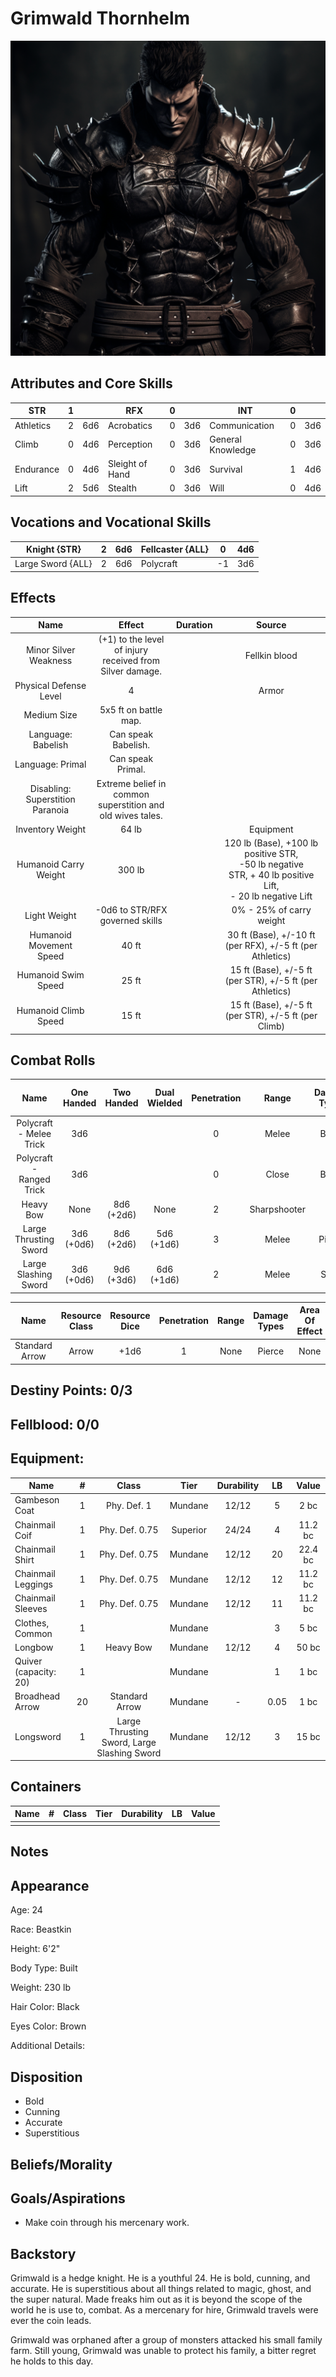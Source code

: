 # Grimwald Thornhelm

![alt_text](GrimwaldThornhelm.png)

## Attributes and Core Skills

| STR       |   1   |       | RFX             |   0   |       | INT               |   0   |       |
| --------- | :---: | :---: | --------------- | :---: | :---: | ----------------- | :---: | :---: |
| Athletics |   2   |  6d6  | Acrobatics      |   0   |  3d6  | Communication     |   0   |  3d6  |
| Climb     |   0   |  4d6  | Perception      |   0   |  3d6  | General Knowledge |   0   |  3d6  |
| Endurance |   0   |  4d6  | Sleight of Hand |   0   |  3d6  | Survival          |   1   |  4d6  |
| Lift      |   2   |  5d6  | Stealth         |   0   |  3d6  | Will         |   0   |  4d6  |

## Vocations and Vocational Skills

| Knight {STR}      |   2   |  6d6  | Fellcaster {ALL} | 0   | 4d6 |
| ----------------- | :---: | :---: | ------------- | --- | --- |
| Large Sword {ALL} |   2   |  6d6  | Polycraft     | -1  | 3d6 |

## Effects

|               Name               |                             Effect                              | Duration |                                                                  Source                                                                  |
| :------------------------------: | :-------------------------------------------------------------: | :------: | :--------------------------------------------------------------------------------------------------------------------------------------: |
|      Minor Silver Weakness       |  (+1) to the level of injury<br />received from Silver damage.  |          |                                                              Fellkin blood                                                               |
|      Physical Defense Level      |                                4                                |          |                                                                  Armor                                                                   |
|           Medium Size            |                      5x5 ft on battle map.                      |          |                                                                                                                                          |
|        Language: Babelish        |                       Can speak Babelish.                       |          |                                                                                                                                          |
|         Language: Primal         |                        Can speak Primal.                        |          |                                                                                                                                          |
| Disabling: Superstition Paranoia | Extreme belief in common<br />superstition and old wives tales. |          |                                                                                                                                          |
|         Inventory Weight         |                              64 lb                              |          |                                                                Equipment                                                                 |
|      Humanoid Carry Weight       |                             300 lb                              |          | 120 lb (Base), +100 lb positive STR,<br />-50 lb negative STR, + 40 lb positive Lift,<br />- 20 lb negative Lift |
|           Light Weight           |                 -0d6 to STR/RFX governed skills                 |          |                                                         0% - 25% of carry weight                                                         |
|     Humanoid Movement Speed      |                              40 ft                              |          |                                        30 ft (Base), +/-10 ft (per RFX), +/-5 ft (per Athletics)                                         |
|       Humanoid Swim Speed        |                              25 ft                              |          |                                        15 ft (Base), +/-5 ft (per STR), +/-5 ft (per Athletics)                                         |
|       Humanoid Climb Speed       |                              15 ft                              |          |                                           15 ft (Base), +/-5 ft (per STR), +/-5 ft (per Climb)                                           |

## Combat Rolls

|           Name           | One<br />Handed | Two<br />Handed | Dual<br />Wielded | Penetration |    Range     | Damage<br />Types | Engageable<br />Opponents | Area Of<br />Effect | Resource<br />Class |
| :----------------------: | :-------------: | :-------------: | :---------------: | :---------: | :----------: | :---------------: | :-----------------------: | :-----------------: | :-----------------: |
| Polycraft - Melee Trick  |       3d6       |                 |                   |      0      |    Melee     |       Bleed       |           Rapid           |                     |        None         |
| Polycraft - Ranged Trick |       3d6       |                 |                   |      0      |    Close     |       Bleed       |         Standard          |                     |        None         |
|        Heavy Bow         |      None       | 8d6<br />(+2d6) |       None        |      2      | Sharpshooter |                   |         Standard          |        None         |        Arrow        |
|  Large Thrusting Sword   | 3d6<br />(+0d6) | 8d6<br />(+2d6) |  5d6<br />(+1d6)  |      3      |    Melee     |      Pierce       |           Rapid           |        None         |        None         |
|   Large Slashing Sword   | 3d6<br />(+0d6) | 9d6<br />(+3d6) |  6d6<br />(+1d6)  |      2      |    Melee     |       Slash       |           Rapid           |        None         |        None         |

|      Name      | Resource<br />Class | Resource<br />Dice | Penetration | Range | Damage<br />Types | Area Of<br />Effect |
| :------------: | :-----------------: | :----------------: | :---------: | :---: | :---------------: | :-----------------: |
| Standard Arrow |        Arrow        |        +1d6        |      1      | None  |      Pierce       |        None         |

## Destiny Points: 0/3

## Fellblood: 0/0

## Equipment:

| Name                  |   #   |                    Class                    |   Tier   | Durability |  LB   |  Value  |
| --------------------- | :---: | :-----------------------------------------: | :------: | :--------: | :---: | :-----: |
| Gambeson Coat         |   1   |                 Phy. Def. 1                 | Mundane  |   12/12    |   5   |  2 bc   |
| Chainmail Coif        |   1   |               Phy. Def. 0.75                | Superior |   24/24    |   4   | 11.2 bc |
| Chainmail Shirt       |   1   |               Phy. Def. 0.75                | Mundane  |   12/12    |  20   | 22.4 bc |
| Chainmail Leggings    |   1   |               Phy. Def. 0.75                | Mundane  |   12/12    |  12   | 11.2 bc |
| Chainmail Sleeves     |   1   |               Phy. Def. 0.75                | Mundane  |   12/12    |  11   | 11.2 bc |
| Clothes, Common       |   1   |                                         | Mundane  |            |   3   |  5 bc   |
| Longbow               |   1   |                  Heavy Bow                  | Mundane  |   12/12    |   4   |  50 bc  |
| Quiver (capacity: 20) |   1   |                                         | Mundane  |            |   1   |  1 bc   |
| Broadhead Arrow       |  20   |               Standard Arrow                | Mundane  |     -      | 0.05  |  1 bc   |
| Longsword             |   1   | Large Thrusting Sword, Large Slashing Sword | Mundane  |   12/12    |   3   |  15 bc  |

## Containers

| Name |   #   | Class | Tier  | Durability |  LB   | Value |
| ---- | :---: | :---: | :---: | :--------: | :---: | :---: |
|      |       |       |       |            |       |       |

## Notes

## Appearance

Age: 24

Race: Beastkin

Height: 6'2"

Body Type: Built

Weight: 230 lb

Hair Color: Black

Eyes Color: Brown

Additional Details:

## Disposition

- Bold
- Cunning
- Accurate
- Superstitious

## Beliefs/Morality

## Goals/Aspirations

- Make coin through his mercenary work.

## Backstory

Grimwald is a hedge knight. He is a youthful 24. He is bold, cunning, and accurate. He is superstitious about all things related to magic, ghost, and the super natural. Made freaks him out as it is beyond the scope of the world he is use to, combat. As a mercenary for hire, Grimwald travels were ever the coin leads.

Grimwald was orphaned after a group of monsters attacked his small family farm. Still young, Grimwald was unable to protect his family, a bitter regret he holds to this day.

